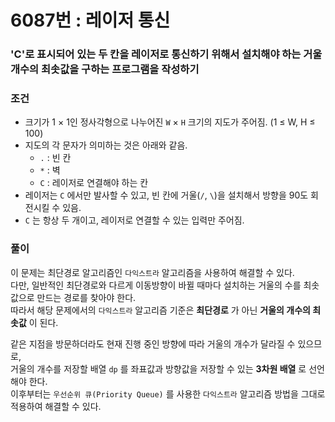 # 6087번 : 레이저 통신
### 'C'로 표시되어 있는 두 칸을 레이저로 통신하기 위해서 설치해야 하는 거울 개수의 최솟값을 구하는 프로그램을 작성하기
### 조건
- 크기가 1 × 1인 정사각형으로 나누어진 `W` × `H` 크기의 지도가 주어짐. (1 ≤ W, H ≤ 100)
- 지도의 각 문자가 의미하는 것은 아래와 같음.
    - `.` : 빈 칸
    - `*` : 벽
    - `C` : 레이저로 연결해야 하는 칸
- 레이저는 `C` 에서만 발사할 수 있고, 빈 칸에 거울(`/`, `\`)을 설치해서 방향을 90도 회전시킬 수 있음.
- `C` 는 항상 두 개이고, 레이저로 연결할 수 있는 입력만 주어짐.
### 풀이
이 문제는 최단경로 알고리즘인 `다익스트라` 알고리즘을 사용하여 해결할 수 있다.  
다만, 일반적인 최단경로와 다르게 이동방향이 바뀔 때마다 설치하는 거울의 수를 최솟값으로 만드는 경로를 찾아야 한다.  
따라서 해당 문제에서의 `다익스트라` 알고리즘 기준은 **최단경로** 가 아닌 **거울의 개수의 최솟값** 이 된다.  

같은 지점을 방문하더라도 현재 진행 중인 방향에 따라 거울의 개수가 달라질 수 있으므로,  
거울의 개수를 저장할 배열 `dp` 를 좌표값과 방향값을 저장할 수 있는 **3차원 배열** 로 선언해야 한다.  
이후부터는 `우선순위 큐(Priority Queue)` 를 사용한 `다익스트라` 알고리즘 방법을 그대로 적용하여 해결할 수 있다.  